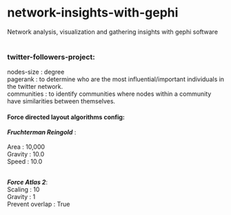 # network-insights-with-gephi <br>
 Network analysis, visualization and gathering insights with gephi software <br><br>

### twitter-followers-project: <br>
nodes-size : degree <br>
pagerank : to determine who are the most influential/important individuals in the twitter network. <br>
communities : to identify communities where nodes within a community have similarities between themselves. <br>

#### Force directed layout algorithms config:
***Fruchterman Reingold*** : <br><br>
Area : 10,000 <br>
Gravity : 10.0 <br>
Speed : 10.0 <br> <br>

***Force Atlas 2***: <br>
Scaling : 10 <br>
Gravity : 1 <br>
Prevent overlap : True <br>
